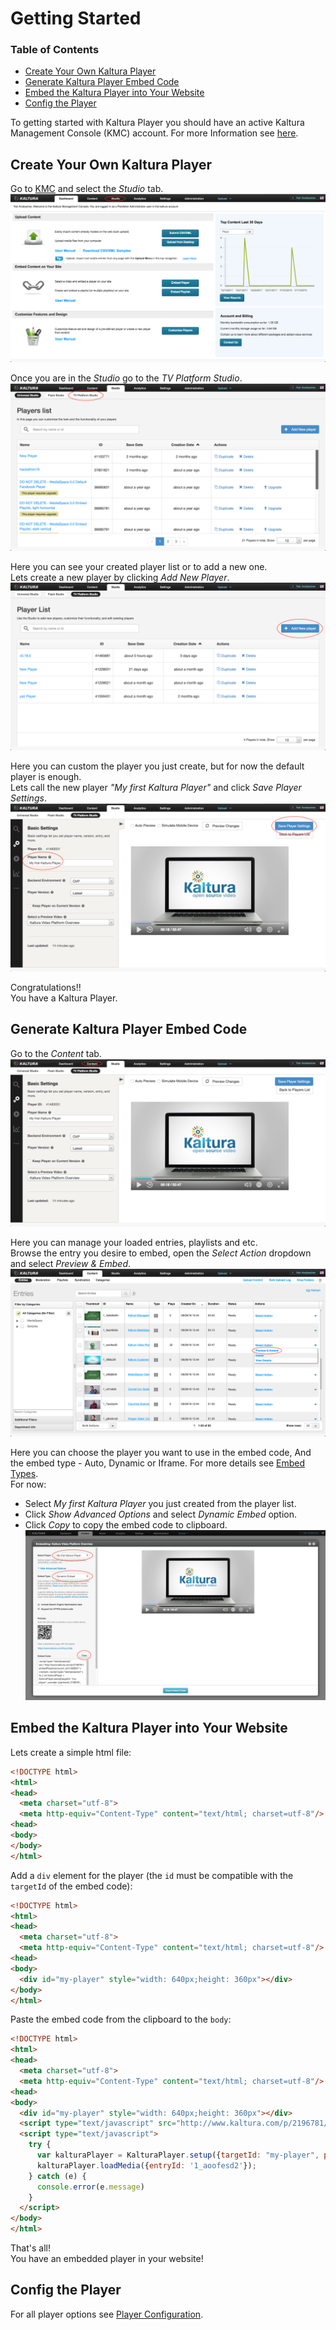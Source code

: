 # Getting Started

### Table of Contents
 - [Create Your Own Kaltura Player](#create)
 - [Generate Kaltura Player Embed Code](#generate)
 - [Embed the Kaltura Player into Your Website](#embed)
 - [Config the Player ](#config)
 
To getting started with Kaltura Player you should have an active Kaltura Management Console (KMC) account. For more Information see [here](https://corp.kaltura.com/Products/Video-Applications/Kaltura-Video-Management-Console).

## Create Your Own Kaltura Player <a name="create"></a>

Go to [KMC](https://kmc.kaltura.com/index.php/kmc/kmc4#studio%7Cuniversal_studio) and select the *Studio* tab.
![kmc](./images/kmc.png)

Once you are in the *Studio* go to the *TV Platform Studio*.
![studio](./images/studio.png) 

Here you can see your created player list or to add a new one.<br>
Lets create a new player by clicking *Add New Player*.
![tv platform](./images/tvPlatform-add.png) 

Here you can custom the player you just create, but for now the default player is enough.<br>
Lets call the new player *"My first Kaltura Player"* and click *Save Player Settings*.
![player](./images/player-save.png)

Congratulations!!<br> 
You have a Kaltura Player.

## Generate Kaltura Player Embed Code <a name="generate"></a>

Go to the *Content* tab.
![content tab](./images/content-tab.png) 

Here you can manage your loaded entries, playlists and etc.<br>
Browse the entry you desire to embed, open the *Select Action* dropdown and select *Preview & Embed*.
![content preview & embed](./images/content-preview&embed.png) 

Here you can choose the player you want to use in the embed code, And the embed type - Auto, Dynamic or Iframe. For more details see [Embed Types](./embed-types.md).<br>
For now:
 - Select *My first Kaltura Player* you just created from the player list.
 - Click *Show Advanced Options* and select *Dynamic Embed* option.
 - Click *Copy* to copy the embed code to clipboard. 
![preview & embed](./images/preview&embed-dynamic-copy.png) 

## Embed the Kaltura Player into Your Website <a name="embed"></a>

Lets create a simple html file:
```html
<!DOCTYPE html>
<html>
<head>
  <meta charset="utf-8">
  <meta http-equiv="Content-Type" content="text/html; charset=utf-8"/>
<head>
<body>
</body>
</html>
```
Add a `div` element for the player (the `id` must be compatible with the `targetId` of the embed code):  
```html
<!DOCTYPE html>
<html>
<head>
  <meta charset="utf-8">
  <meta http-equiv="Content-Type" content="text/html; charset=utf-8"/>
<head>
<body>
  <div id="my-player" style="width: 640px;height: 360px"></div>
</body>
</html>
```
Paste the embed code from the clipboard to the `body`:
```html
<!DOCTYPE html>
<html>
<head>
  <meta charset="utf-8">
  <meta http-equiv="Content-Type" content="text/html; charset=utf-8"/>
<head>
<body>
  <div id="my-player" style="width: 640px;height: 360px"></div>
  <script type="text/javascript" src="http://www.kaltura.com/p/2196781/embedPlaykitJs/uiconf_id/41483031"></script>
  <script type="text/javascript">
    try {
      var kalturaPlayer = KalturaPlayer.setup({targetId: "my-player", provider: {partnerId: 2196781, uiConfId: 41483031}});
      kalturaPlayer.loadMedia({entryId: '1_aoofesd2'});
    } catch (e) {
      console.error(e.message)
    }
  </script>
</body>
</html>
```
That's all!<br>
You have an embedded player in your website!

## Config the Player <a name="config"></a>
For all player options see [Player Configuration](./configuration.md).

